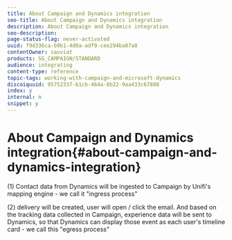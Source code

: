 ```yaml
---
title: About Campaign and Dynamics integration
seo-title: About Campaign and Dynamics integration
description: About Campaign and Dynamics integration
seo-description: 
page-status-flag: never-activated
uuid: f9d336ca-b9b1-4d0a-adf9-cee294ba87a8
contentOwner: sauviat
products: SG_CAMPAIGN/STANDARD
audience: integrating
content-type: reference
topic-tags: working-with-campaign-and-microsoft-dynamics
discoiquuid: 95752337-b1cb-464a-8b22-9aa433c67888
index: y
internal: n
snippet: y
---
```


# About Campaign and Dynamics integration{#about-campaign-and-dynamics-integration}

(1) Contact data from Dynamics will be ingested to Campaign by Unifi's mapping engine - we call it "ingress process"

(2) delivery will be created, user will open / click the email. And based on the tracking data collected in Campaign, experience data will be sent to Dynamics, so that Dynamics can display those event as each user's timeline card - we call this "egress process"
